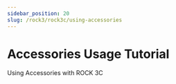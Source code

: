 ```yaml
---
sidebar_position: 20
slug: /rock3/rock3c/using-accessories
---
```


# Accessories Usage Tutorial

Using Accessories with ROCK 3C

<DocCardList />
